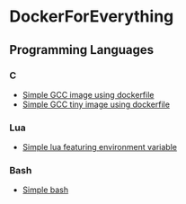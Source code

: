 # DockerForEverything

## Programming Languages

### C

- [Simple GCC image using dockerfile](./ProgrammingLanguages/C/basic/README.md)
- [Simple GCC tiny image using dockerfile](./ProgrammingLanguages/C/basic/README.md)

### Lua

- [Simple lua featuring environment variable](./ProgrammingLanguages/lua/simple/README.md)

### Bash

- [Simple bash](./ProgrammingLanguages/bash/simple/README.md)
